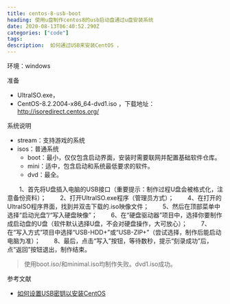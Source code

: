 ```yaml
---
title: centos-8-usb-boot
heading: 使用u盘制作centos8的usb启动盘通过u盘安装系统
date: 2020-08-13T06:40:52.290Z
categories: ["code"]
tags: 
description:  如何通过USB来安装CentOS ，
---
```


环境：windows

准备
- UltraISO.exe，
- CentOS-8.2.2004-x86_64-dvd1.iso ，下载地址：http://isoredirect.centos.org/  


系统说明
- stream：支持游戏的系统
- isos：普通系统
    - boot：最小，仅仅包含启动界面，安装时需要联网并配置基础软件仓库。
    - mini：适中，包含启动和系统最低要求的软件。
    - dvd：最全。

　　1、首先将U盘插入电脑的USB接口（重要提示：制作过程U盘会被格式化，注意备份资料）；
　　2、打开UltraISO.exe程序（管理员方式）；
　　4、在打开的UltraISO程序界面，找到并双击下载的.iso映像文件；
　　5、然后在顶部菜单中选择“启动光盘”/“写入硬盘映像”；
　　6、在“硬盘驱动器”项目中，选择你要制作成启动盘的U盘（软件默认选择U盘，不会对硬盘操作，大可放心）；
　　7、在“写入方式”项目中选择“USB-HDD+”或“USB-ZIP+”（尝试选择，制作后能启动电脑为准）；
　　8、最后，点击“写入”按钮，等待数秒，提示“刻录成功”后，点“返回”按钮退出，制作结束。

> 使用boot.iso/和minimal.iso均制作失败。dvd1.iso成功。

参考文献  
- [如何设置USB密钥以安装CentOS](https://wiki.centos.org/zh/HowTos/InstallFromUSBkey)